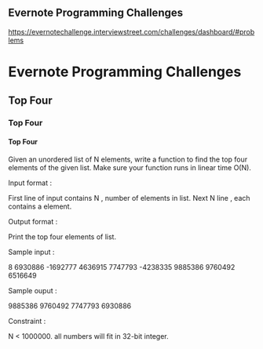 Evernote Programming Challenges
-------------------------------
https://evernotechallenge.interviewstreet.com/challenges/dashboard/#problems

# Evernote Programming Challenges

## Top Four

### Top Four

#### Top Four

Given an unordered list of N elements, write a function to find the top four elements of the given list. Make sure your function runs in linear time O(N).
 
Input format :
 
First line of input contains N , number of elements in list.
Next N line , each contains a element.
 
Output format :
 
Print the top four elements of list.
 
Sample input :
 
8
6930886
-1692777
4636915
7747793
-4238335
9885386
9760492
6516649
 
Sample ouput :
 
9885386
9760492
7747793
6930886
 
Constraint :
 
N < 1000000.
all numbers will fit  in 32-bit integer.